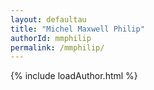 ```yaml
---
layout: defaultau
title: "Michel Maxwell Philip"
authorId: mmphilip
permalink: /mmphilip/
---
```

{% include loadAuthor.html %}
<script>
    $(document).ready(function(){
        showAuthorBio('{{ page.authorId }}');
   });
</script>